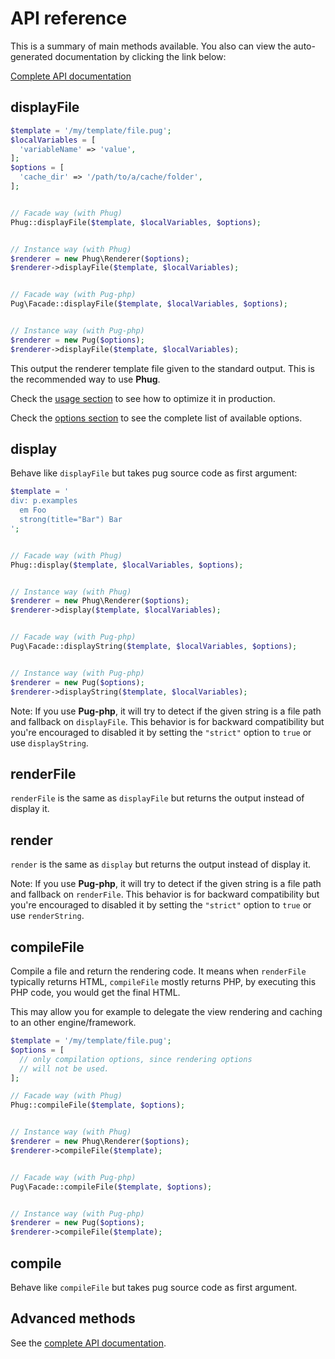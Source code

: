 # API reference

This is a summary of main methods available. You also
can view the auto-generated documentation by clicking
the link below:

[Complete API documentation](/api/namespaces/Phug.html)

## displayFile

```php
$template = '/my/template/file.pug';
$localVariables = [
  'variableName' => 'value',
];
$options = [
  'cache_dir' => '/path/to/a/cache/folder',
];


// Facade way (with Phug)
Phug::displayFile($template, $localVariables, $options);


// Instance way (with Phug)
$renderer = new Phug\Renderer($options);
$renderer->displayFile($template, $localVariables);


// Facade way (with Pug-php)
Pug\Facade::displayFile($template, $localVariables, $options);


// Instance way (with Pug-php)
$renderer = new Pug($options);
$renderer->displayFile($template, $localVariables);
```

This output the renderer template file given to the standard
output. This is the recommended way to use **Phug**.

Check the [usage section](#usage) to see how to optimize it
in production.

Check the [options section](#options) to see the complete list
of available options.

## display

Behave like `displayFile` but takes pug source code as first
argument:
```php
$template = '
div: p.examples
  em Foo
  strong(title="Bar") Bar
';


// Facade way (with Phug)
Phug::display($template, $localVariables, $options);


// Instance way (with Phug)
$renderer = new Phug\Renderer($options);
$renderer->display($template, $localVariables);


// Facade way (with Pug-php)
Pug\Facade::displayString($template, $localVariables, $options);


// Instance way (with Pug-php)
$renderer = new Pug($options);
$renderer->displayString($template, $localVariables);
```

Note: If you use **Pug-php**, it will try to detect if the given
string is a file
path and fallback on `displayFile`. This behavior is for backward
compatibility but you're encouraged to disabled it by setting
the `"strict"` option to `true` or use `displayString`.

## renderFile

`renderFile` is the same as `displayFile` but returns the output
instead of display it.

## render

`render` is the same as `display` but returns the output
instead of display it.

Note: If you use **Pug-php**, it will try to detect if the given
string is a file
path and fallback on `renderFile`. This behavior is for backward
compatibility but you're encouraged to disabled it by setting
the `"strict"` option to `true` or use `renderString`.

## compileFile

Compile a file and return the rendering code. It means when
`renderFile` typically returns HTML, `compileFile` mostly returns
PHP, by executing this PHP code, you would get the final HTML.

This may allow you for example to delegate the view rendering
and caching to an other engine/framework.

```php
$template = '/my/template/file.pug';
$options = [
  // only compilation options, since rendering options
  // will not be used.
];

// Facade way (with Phug)
Phug::compileFile($template, $options);


// Instance way (with Phug)
$renderer = new Phug\Renderer($options);
$renderer->compileFile($template);


// Facade way (with Pug-php)
Pug\Facade::compileFile($template, $options);


// Instance way (with Pug-php)
$renderer = new Pug($options);
$renderer->compileFile($template);
```

## compile

Behave like `compileFile` but takes pug source code as first
argument.

## Advanced methods

See the [complete API documentation](/api/namespaces/Phug.html).
